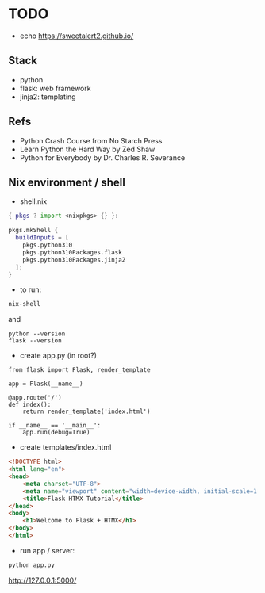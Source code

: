# TODO


- echo https://sweetalert2.github.io/

## Stack

- python
- flask: web framework
- jinja2: templating

## Refs

- Python Crash Course from No Starch Press
- Learn Python the Hard Way by Zed Shaw
- Python for Everybody by Dr. Charles R. Severance

## Nix environment / shell

- shell.nix

```nix
{ pkgs ? import <nixpkgs> {} }:

pkgs.mkShell {
  buildInputs = [
    pkgs.python310          
    pkgs.python310Packages.flask
    pkgs.python310Packages.jinja2
  ];
}
```

- to run:

```zsh
nix-shell
```

and 

```
python --version
flask --version
```

- create app.py (in root?)

```
from flask import Flask, render_template

app = Flask(__name__)

@app.route('/')
def index():
    return render_template('index.html')

if __name__ == '__main__':
    app.run(debug=True)
```

- create templates/index.html

```html
<!DOCTYPE html>
<html lang="en">
<head>
    <meta charset="UTF-8">
    <meta name="viewport" content="width=device-width, initial-scale=1.0">
    <title>Flask HTMX Tutorial</title>
</head>
<body>
    <h1>Welcome to Flask + HTMX</h1>
</body>
</html>

```

- run app / server:

```bash
python app.py

```

http://127.0.0.1:5000/

